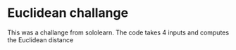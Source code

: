 # Euclidean challange
This was a challange from sololearn.
The code takes 4 inputs and computes the Euclidean distance
